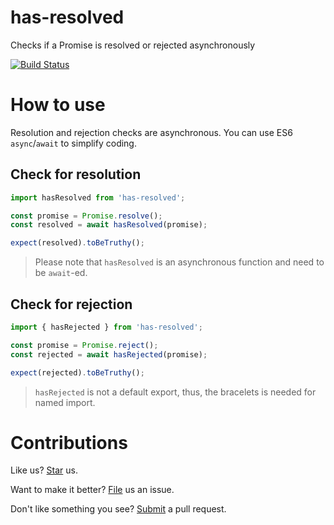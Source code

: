 # has-resolved

Checks if a Promise is resolved or rejected asynchronously

[![Build Status](https://travis-ci.org/compulim/has-resolved.svg?branch=master)](https://travis-ci.org/compulim/has-resolved)

# How to use

Resolution and rejection checks are asynchronous. You can use ES6 `async`/`await` to simplify coding.

## Check for resolution

```js
import hasResolved from 'has-resolved';

const promise = Promise.resolve();
const resolved = await hasResolved(promise);

expect(resolved).toBeTruthy();
```

> Please note that `hasResolved` is an asynchronous function and need to be `await`-ed.

## Check for rejection

```js
import { hasRejected } from 'has-resolved';

const promise = Promise.reject();
const rejected = await hasRejected(promise);

expect(rejected).toBeTruthy();
```

> `hasRejected` is not a default export, thus, the bracelets is needed for named import.

# Contributions

Like us? [Star](https://github.com/compulim/has-resolved/stargazers) us.

Want to make it better? [File](https://github.com/compulim/has-resolved/issues) us an issue.

Don't like something you see? [Submit](https://github.com/compulim/has-resolved/pulls) a pull request.
